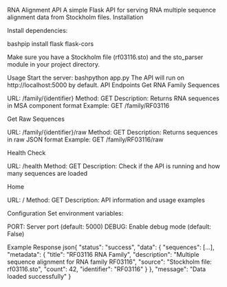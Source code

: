 RNA Alignment API
A simple Flask API for serving RNA multiple sequence alignment data from Stockholm files.
Installation

Install dependencies:

bashpip install flask flask-cors

Make sure you have a Stockholm file (rf03116.sto) and the sto_parser module in your project directory.

Usage
Start the server:
bashpython app.py
The API will run on http://localhost:5000 by default.
API Endpoints
Get RNA Family Sequences

URL: /family/{identifier}
Method: GET
Description: Returns RNA sequences in MSA component format
Example: GET /family/RF03116

Get Raw Sequences

URL: /family/{identifier}/raw
Method: GET
Description: Returns sequences in raw JSON format
Example: GET /family/RF03116/raw

Health Check

URL: /health
Method: GET
Description: Check if the API is running and how many sequences are loaded

Home

URL: /
Method: GET
Description: API information and usage examples

Configuration
Set environment variables:

PORT: Server port (default: 5000)
DEBUG: Enable debug mode (default: False)

Example Response
json{
  "status": "success",
  "data": {
    "sequences": [...],
    "metadata": {
      "title": "RF03116 RNA Family",
      "description": "Multiple sequence alignment for RNA family RF03116",
      "source": "Stockholm file: rf03116.sto",
      "count": 42,
      "identifier": "RF03116"
    }
  },
  "message": "Data loaded successfully"
}